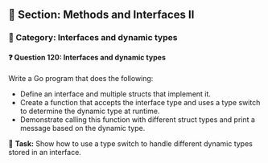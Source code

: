 ## 📘 Section: Methods and Interfaces II  
### 🔹 Category: Interfaces and dynamic types  
#### ❓ Question 120: Interfaces and dynamic types

Write a Go program that does the following:

- Define an interface and multiple structs that implement it.
- Create a function that accepts the interface type and uses a type switch to determine the dynamic type at runtime.
- Demonstrate calling this function with different struct types and print a message based on the dynamic type.

🔧 **Task:** Show how to use a type switch to handle different dynamic types stored in an interface.
